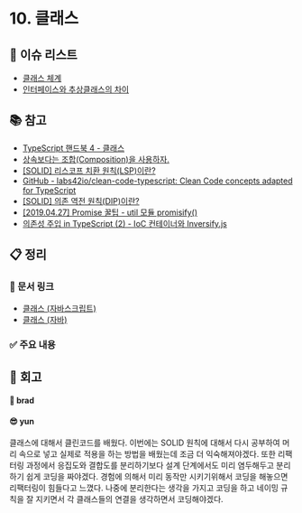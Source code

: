 # 10. 클래스

## :pushpin: 이슈 리스트

- [클래스 체계](https://github.com/brad-go/clean-code-study/issues/48)
- [인터페이스와 추상클래스의 차이](https://github.com/brad-go/clean-code-study/issues/47)

## :books: 참고

- [TypeScript 핸드북 4 - 클래스](https://infoscis.github.io/2017/05/20/TypeScript-handbook-classes/)
- [상속보다는 조합(Composition)을 사용하자.](https://tecoble.techcourse.co.kr/post/2020-05-18-inheritance-vs-composition/)
- [[SOLID] 리스코프 치환 원칙(LSP)이란?](https://steady-coding.tistory.com/383)
- [GitHub - labs42io/clean-code-typescript: Clean Code concepts adapted for TypeScript](https://github.com/labs42io/clean-code-typescript#solid)
- [[SOLID] 의존 역전 원칙(DIP)이란?](https://steady-coding.tistory.com/388)
- [[2019.04.27] Promise 꿀팁 - util 모듈 promisify()](https://helloinyong.tistory.com/94)
- [의존성 주입 in TypeScript (2) - IoC 컨테이너와 Inversify.js](https://velog.io/@server30sopt/IoC-Container)

## :clipboard: 정리

### :link: 문서 링크

- [클래스 (자바스크립트)](./brad_javascript.md)
- [클래스 (자바)](./heewhy_java.md)

### :white_check_mark: 주요 내용

## :pray: 회고

#### :bread: brad

#### :sunglasses: yun

클래스에 대해서 클린코드를 배웠다. 이번에는 SOLID 원칙에 대해서 다시 공부하여 머리 속으로 넣고 실제로 적용을 하는 방법을 배웠는데 조금 더 익숙해져야겠다. 또한 리팩터링 과정에서 응집도와 결합도를 분리하기보다 설계 단계에서도 미리 염두해두고 분리하기 쉽게 코딩을 짜야겠다. 경험에 의해서 미리 동작만 시키기위해서 코딩을 해놓으면 리팩터링이 힘들다고 느꼈다. 나중에 분리한다는 생각을 가지고 코딩을 하고 네이밍 규칙을 잘 지키면서 각 클래스들의 연결을 생각하면서 코딩해야겠다.
